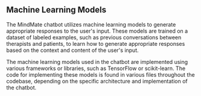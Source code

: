 ## Machine Learning Models

The MindMate chatbot utilizes machine learning models to generate appropriate responses to the user's input. These models are trained on a dataset of labeled examples, such as previous conversations between therapists and patients, to learn how to generate appropriate responses based on the context and content of the user's input.

The machine learning models used in the chatbot are implemented using various frameworks or libraries, such as TensorFlow or scikit-learn. The code for implementing these models is found in various files throughout the codebase, depending on the specific architecture and implementation of the chatbot.
